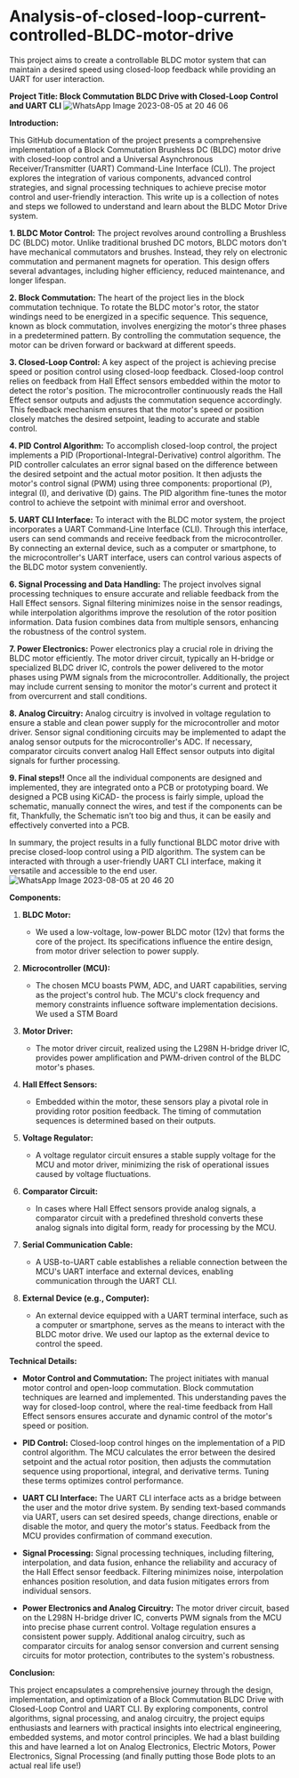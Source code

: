 # Analysis-of-closed-loop-current-controlled-BLDC-motor-drive
 This project aims to create a controllable BLDC motor system that can maintain a desired speed  using closed-loop feedback while providing an  UART for user interaction.
 
**Project Title: Block Commutation BLDC Drive with Closed-Loop Control and UART CLI**
![WhatsApp Image 2023-08-05 at 20 46 06](https://github.com/SpinningPulsar/Analysis-of-closed-loop-current-controlled-BLDC-motor-drive/assets/17098604/3043b11b-66c7-474f-b0f0-ebb5d5228b85)


**Introduction:**

This GitHub documentation of the project presents a comprehensive implementation of a Block Commutation Brushless DC (BLDC) motor drive with closed-loop control and a Universal Asynchronous Receiver/Transmitter (UART) Command-Line Interface (CLI). The project explores the integration of various components, advanced control strategies, and signal processing techniques to achieve precise motor control and user-friendly interaction. 
This write up is a collection of notes and steps we followed to understand and learn about the BLDC Motor Drive system.

**1. BLDC Motor Control:**
The project revolves around controlling a Brushless DC (BLDC) motor. Unlike traditional brushed DC motors, BLDC motors don't have mechanical commutators and brushes. Instead, they rely on electronic commutation and permanent magnets for operation. This design offers several advantages, including higher efficiency, reduced maintenance, and longer lifespan.

**2. Block Commutation:**
The heart of the project lies in the block commutation technique. To rotate the BLDC motor's rotor, the stator windings need to be energized in a specific sequence. This sequence, known as block commutation, involves energizing the motor's three phases in a predetermined pattern. By controlling the commutation sequence, the motor can be driven forward or backward at different speeds.

**3. Closed-Loop Control:**
A key aspect of the project is achieving precise speed or position control using closed-loop feedback. Closed-loop control relies on feedback from Hall Effect sensors embedded within the motor to detect the rotor's position. The microcontroller continuously reads the Hall Effect sensor outputs and adjusts the commutation sequence accordingly. This feedback mechanism ensures that the motor's speed or position closely matches the desired setpoint, leading to accurate and stable control.

**4. PID Control Algorithm:**
To accomplish closed-loop control, the project implements a PID (Proportional-Integral-Derivative) control algorithm. The PID controller calculates an error signal based on the difference between the desired setpoint and the actual motor position. It then adjusts the motor's control signal (PWM) using three components: proportional (P), integral (I), and derivative (D) gains. The PID algorithm fine-tunes the motor control to achieve the setpoint with minimal error and overshoot.

**5. UART CLI Interface:**
To interact with the BLDC motor system, the project incorporates a UART Command-Line Interface (CLI). Through this interface, users can send commands and receive feedback from the microcontroller. By connecting an external device, such as a computer or smartphone, to the microcontroller's UART interface, users can control various aspects of the BLDC motor system conveniently.

**6. Signal Processing and Data Handling:**
The project involves signal processing techniques to ensure accurate and reliable feedback from the Hall Effect sensors. Signal filtering minimizes noise in the sensor readings, while interpolation algorithms improve the resolution of the rotor position information. Data fusion combines data from multiple sensors, enhancing the robustness of the control system.

**7. Power Electronics:**
Power electronics play a crucial role in driving the BLDC motor efficiently. The motor driver circuit, typically an H-bridge or specialized BLDC driver IC, controls the power delivered to the motor phases using PWM signals from the microcontroller. Additionally, the project may include current sensing to monitor the motor's current and protect it from overcurrent and stall conditions.

**8. Analog Circuitry:**
Analog circuitry is involved in voltage regulation to ensure a stable and clean power supply for the microcontroller and motor driver. Sensor signal conditioning circuits may be implemented to adapt the analog sensor outputs for the microcontroller's ADC. If necessary, comparator circuits convert analog Hall Effect sensor outputs into digital signals for further processing.

**9. Final steps!!**
Once all the individual components are designed and implemented, they are integrated onto a PCB or prototyping board. We designed a PCB using KiCAD- the process is fairly simple, upload the schematic, manually connect the wires, and test if the components can be fit, Thankfully, the Schematic isn’t too big and thus, it can be easily and effectively converted into a PCB.

In summary, the project results in a fully functional BLDC motor drive with precise closed-loop control using a PID algorithm. The system can be interacted with through a user-friendly UART CLI interface, making it versatile and accessible to the end user. 
![WhatsApp Image 2023-08-05 at 20 46 20](https://github.com/SpinningPulsar/Analysis-of-closed-loop-current-controlled-BLDC-motor-drive/assets/17098604/771d751e-1e67-4c09-9263-bcdb8d28b9c9)

**Components:**

1. **BLDC Motor:**
   - We used a low-voltage, low-power BLDC motor (12v) that forms the core of the project. Its specifications influence the entire design, from motor driver selection to power supply. 

2. **Microcontroller (MCU):**
   - The chosen MCU boasts PWM, ADC, and UART capabilities, serving as the project's control hub. The MCU's clock frequency and memory constraints influence software implementation decisions. We used a STM Board

3. **Motor Driver:**
   - The motor driver circuit, realized using the L298N H-bridge driver IC, provides power amplification and PWM-driven control of the BLDC motor's phases.

4. **Hall Effect Sensors:**
   - Embedded within the motor, these sensors play a pivotal role in providing rotor position feedback. The timing of commutation sequences is determined based on their outputs.

5. **Voltage Regulator:**
   - A voltage regulator circuit ensures a stable supply voltage for the MCU and motor driver, minimizing the risk of operational issues caused by voltage fluctuations.

6. **Comparator Circuit:**
   - In cases where Hall Effect sensors provide analog signals, a comparator circuit with a predefined threshold converts these analog signals into digital form, ready for processing by the MCU.

7. **Serial Communication Cable:**
   - A USB-to-UART cable establishes a reliable connection between the MCU's UART interface and external devices, enabling communication through the UART CLI.

8. **External Device (e.g., Computer):**
   - An external device equipped with a UART terminal interface, such as a computer or smartphone, serves as the means to interact with the BLDC motor drive. We used our laptop as the external device to control the speed.

**Technical Details:**

- **Motor Control and Commutation:**
   The project initiates with manual motor control and open-loop commutation. Block commutation techniques are learned and implemented. This understanding paves the way for closed-loop control, where the real-time feedback from Hall Effect sensors ensures accurate and dynamic control of the motor's speed or position.

- **PID Control:**
   Closed-loop control hinges on the implementation of a PID control algorithm. The MCU calculates the error between the desired setpoint and the actual rotor position, then adjusts the commutation sequence using proportional, integral, and derivative terms. Tuning these terms optimizes control performance.

- **UART CLI Interface:**
   The UART CLI interface acts as a bridge between the user and the motor drive system. By sending text-based commands via UART, users can set desired speeds, change directions, enable or disable the motor, and query the motor's status. Feedback from the MCU provides confirmation of command execution.

- **Signal Processing:**
   Signal processing techniques, including filtering, interpolation, and data fusion, enhance the reliability and accuracy of the Hall Effect sensor feedback. Filtering minimizes noise, interpolation enhances position resolution, and data fusion mitigates errors from individual sensors.

- **Power Electronics and Analog Circuitry:**
   The motor driver circuit, based on the L298N H-bridge driver IC, converts PWM signals from the MCU into precise phase current control. Voltage regulation ensures a consistent power supply. Additional analog circuitry, such as comparator circuits for analog sensor conversion and current sensing circuits for motor protection, contributes to the system's robustness.

**Conclusion:**

This project encapsulates a comprehensive journey through the design, implementation, and optimization of a Block Commutation BLDC Drive with Closed-Loop Control and UART CLI. By exploring components, control algorithms, signal processing, and analog circuitry, the project equips enthusiasts and learners with practical insights into electrical engineering, embedded systems, and motor control principles. 
We had a blast building this and have learned a lot on Analog Electronics, Electric Motors, Power Electronics, Signal Processing (and finally putting those Bode plots to an actual real life use!)

